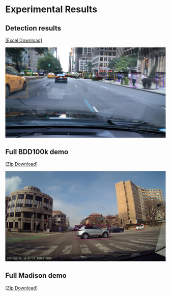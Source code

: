 # Experimental Results

## Detection results
[[Excel Download]](https://docs.google.com/spreadsheets/d/1Ksx6vurrMTLkQlFFBShjqD03RReEYYXI/edit?usp=sharing&ouid=109980653012731900052&rtpof=true&sd=true)

![BDD100k_demo](bdd100k_demo/3a697de7-6afa05c2.jpg)

## Full BDD100k demo
[[Zip Download]](https://drive.google.com/file/d/1CQTTTtwErAMl4lbE11OH2LN3KleIOIWF/view?usp=sharing)

![Madison_demo](Madison_demo/20220315100724_000441.TS_20220410191537_0004.JPEG)

## Full Madison demo
[[Zip Download]](https://drive.google.com/file/d/1CQTTTtwErAMl4lbE11OH2LN3KleIOIWF/view?usp=sharing)
